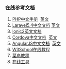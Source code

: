 ### 在线参考文档
1. [PHP中文手册](http://php.net/manual/zh/)  [英文](http://php.net/manual/en/)
2. [Laravel5.4中文文档](http://laravelacademy.org/laravel-docs-5_4) [英文](https://laravel.com/docs/5.4)
3. [Ionic2英文文档](http://ionicframework.com/docs/)
4. [Cordova中文文档](http://cordova.axuer.com/docs/zh-cn/latest/)  [英文](http://cordova.apache.org/docs/en/latest/)
5. [AngularJS中文文档](https://www.angular.cn/docs)  [英文](https://angularjs.org/)
6. [W3School在线教程](http://www.w3school.com.cn/)
7. [菜鸟教程](http://www.runoob.com/)
8. [在线工具](http://tool.oschina.net/)
